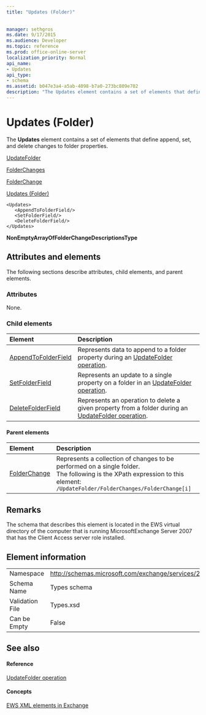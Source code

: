 ```yaml
---
title: "Updates (Folder)"
 
 
manager: sethgros
ms.date: 9/17/2015
ms.audience: Developer
ms.topic: reference
ms.prod: office-online-server
localization_priority: Normal
api_name:
- Updates
api_type:
- schema
ms.assetid: b047e3a4-a5ab-4098-b7a0-273bc809e702
description: "The Updates element contains a set of elements that define append, set, and delete changes to folder properties."
---
```


# Updates (Folder)

The **Updates** element contains a set of elements that define append, set, and delete changes to folder properties. 
  
[UpdateFolder](updatefolder.md)
  
[FolderChanges](folderchanges.md)
  
[FolderChange](folderchange.md)
  
[Updates (Folder)](updates-folder.md)
  
```
<Updates>
   <AppendToFolderField/>
   <SetFolderField/>
   <DeleteFolderField/>
</Updates>
```

 **NonEmptyArrayOfFolderChangeDescriptionsType**
## Attributes and elements

The following sections describe attributes, child elements, and parent elements.
  
### Attributes

None.
  
### Child elements

|**Element**|**Description**|
|:-----|:-----|
|[AppendToFolderField](appendtofolderfield.md) <br/> |Represents data to append to a folder property during an [UpdateFolder operation](updatefolder-operation.md).  <br/> |
|[SetFolderField](setfolderfield.md) <br/> |Represents an update to a single property on a folder in an [UpdateFolder operation](updatefolder-operation.md).  <br/> |
|[DeleteFolderField](deletefolderfield.md) <br/> |Represents an operation to delete a given property from a folder during an [UpdateFolder operation](updatefolder-operation.md).  <br/> |
   
#### Parent elements

|**Element**|**Description**|
|:-----|:-----|
|[FolderChange](folderchange.md) <br/> |Represents a collection of changes to be performed on a single folder.  <br/> The following is the XPath expression to this element:  `/UpdateFolder/FolderChanges/FolderChange[i]` <br/> |
   
## Remarks

The schema that describes this element is located in the EWS virtual directory of the computer that is running MicrosoftExchange Server 2007 that has the Client Access server role installed.
  
## Element information

|||
|:-----|:-----|
|Namespace  <br/> |http://schemas.microsoft.com/exchange/services/2006/types  <br/> |
|Schema Name  <br/> |Types schema  <br/> |
|Validation File  <br/> |Types.xsd  <br/> |
|Can be Empty  <br/> |False  <br/> |
   
## See also

#### Reference

[UpdateFolder operation](updatefolder-operation.md)
#### Concepts

[EWS XML elements in Exchange](ews-xml-elements-in-exchange.md)

